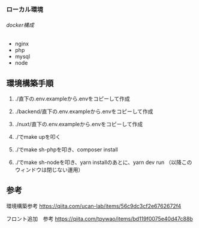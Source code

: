 
### ローカル環境
###### docker構成
- nginx
- php
- mysql
- node

## 環境構築手順

1. ./直下の.env.exampleから.envをコピーして作成

1. ./backend/直下の.env.exampleから.envをコピーして作成

1. ./nuxt/直下の.env.exampleから.envをコピーして作成

1. ./でmake upを叩く

1. ./でmake sh-phpを叩き、composer install

1. ./でmake sh-nodeを叩き、yarn installのあとに、yarn dev run （以降このウィンドウは閉じない運用）



## 参考

環境構築参考
https://qiita.com/ucan-lab/items/56c9dc3cf2e6762672f4

フロント追加　参考
https://qiita.com/tpywao/items/bd119f0075e40d47c88b

